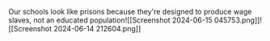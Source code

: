 Our schools look like prisons because they're designed to produce wage slaves, not an educated population![[Screenshot 2024-06-15 045753.png]]![[Screenshot 2024-06-14 212604.png]]